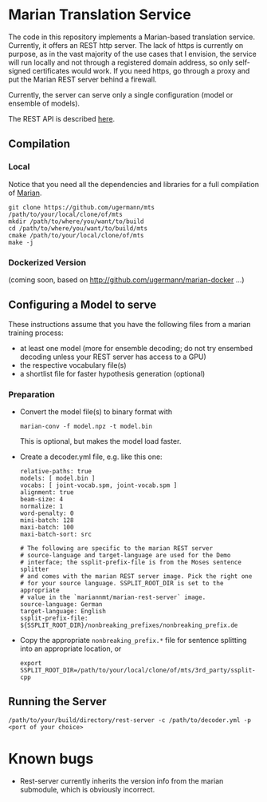 # Marian Translation Service

The code in this repository implements a Marian-based translation service. 
Currently, it offers an REST http server. The lack of https is currently on purpose,
as in the vast majority of the use cases that I envision, the service will run locally
and not through a registered domain address, so only self-signed certificates would work.
If you need https, go through a proxy and put the Marian REST server behind a firewall.

Currently, the server can serve only a single configuration (model or ensemble of models).

The REST API is described [here](https://github.com/ugermann/mts/wiki/BergamotAPI/wiki/BergamotAPI).

## Compilation
### Local
Notice that you need all the dependencies and libraries for a full compilation of 
[Marian](http://github.com/marian-nmt/marian-dev).

```
git clone https://github.com/ugermann/mts /path/to/your/local/clone/of/mts
mkdir /path/to/where/you/want/to/build
cd /path/to/where/you/want/to/build/mts
cmake /path/to/your/local/clone/of/mts
make -j
```

### Dockerized Version
(coming soon, based on http://github.com/ugermann/marian-docker ...)

## Configuring a Model to serve
These instructions assume that you have the following files from a marian training process:

- at least one model (more for ensemble decoding; do not try ensembed decoding unless your REST server has access to a GPU)
- the respective vocabulary file(s)
- a shortlist file for faster hypothesis generation (optional)

### Preparation
- Convert the model file(s) to binary format with 
  ```
  marian-conv -f model.npz -t model.bin
  ```
  This is optional, but makes the model load faster.
  
- Create a decoder.yml file, e.g. like this one:
  ```
  relative-paths: true
  models: [ model.bin ]
  vocabs: [ joint-vocab.spm, joint-vocab.spm ]
  alignment: true
  beam-size: 4
  normalize: 1
  word-penalty: 0
  mini-batch: 128
  maxi-batch: 100
  maxi-batch-sort: src

  # The following are specific to the marian REST server
  # source-language and target-language are used for the Demo
  # interface; the ssplit-prefix-file is from the Moses sentence splitter
  # and comes with the marian REST server image. Pick the right one
  # for your source language. SSPLIT_ROOT_DIR is set to the appropriate
  # value in the `mariannmt/marian-rest-server` image.
  source-language: German
  target-language: English
  ssplit-prefix-file: ${SSPLIT_ROOT_DIR}/nonbreaking_prefixes/nonbreaking_prefix.de
  ```
- Copy the appropriate `nonbreaking_prefix.*` file for sentence splitting into an appropriate
  location, or 
  ```
  export SSPLIT_ROOT_DIR=/path/to/your/local/clone/of/mts/3rd_party/ssplit-cpp
  ```
  
## Running the Server
```
/path/to/your/build/directory/rest-server -c /path/to/decoder.yml -p <port of your choice>
```

# Known bugs
- Rest-server currently inherits the version info from the marian submodule, which is obviously incorrect.
